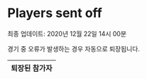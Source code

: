 # Players sent off
최종 업데이트: 2020년 12월 22일 14시 00분


경기 중 오류가 발생하는 경우 자동으로 퇴장됩니다.


| 퇴장된 참가자 |
|:---:|